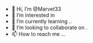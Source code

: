 - 👋 Hi, I’m @Marvet33
- 👀 I’m interested in 
- 🌱 I’m currently learning ..
- 💞️ I’m looking to collaborate on .
- 📫 How to reach me ...
  
 
